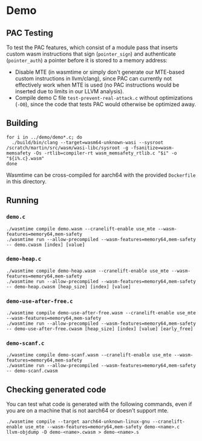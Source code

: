 # Demo

## PAC Testing

To test the PAC features, which consist of a module pass that inserts custom wasm instructions that sign (`pointer_sign`) and authenticate (`pointer_auth`) a pointer before it is stored to a memory address:
- Disable MTE (in wasmtime or simply don't generate our MTE-based custom instructions in llvm/clang), since PAC can currently not effectively work when MTE is used (no PAC instructions would be inserted due to limits in our LLVM analysis).
- Compile demo C file `test-prevent-real-attack.c` without optimizations (`-O0`), since the code that tests PAC would otherwise be optimized away.

## Building

```shell
for i in ../demo/demo*.c; do
  ./build/bin/clang --target=wasm64-unknown-wasi --sysroot /scratch/martin/src/wasm/wasi-libc/sysroot -g -fsanitize=wasm-memsafety -Os -rtlib=compiler-rt wasm_memsafety_rtlib.c "$i" -o "${i%.c}.wasm"
done
```

Wasmtime can be cross-compiled for aarch64 with the provided `Dockerfile` in this directory.

## Running

### `demo.c`

```shell
./wasmtime compile demo.wasm --cranelift-enable use_mte --wasm-features=memory64,mem-safety
./wasmtime run --allow-precompiled --wasm-features=memory64,mem-safety -- demo.cwasm [index] [value]
```

### `demo-heap.c`

```shell
./wasmtime compile demo-heap.wasm --cranelift-enable use_mte --wasm-features=memory64,mem-safety
./wasmtime run --allow-precompiled --wasm-features=memory64,mem-safety -- demo-heap.cwasm [heap_size] [index] [value]
```

### `demo-use-after-free.c`

```shell
./wasmtime compile demo-use-after-free.wasm --cranelift-enable use_mte --wasm-features=memory64,mem-safety
./wasmtime run --allow-precompiled --wasm-features=memory64,mem-safety -- demo-use-after-free.cwasm [heap_size] [index] [value] [early_free]
```

### `demo-scanf.c`

```shell
./wasmtime compile demo-scanf.wasm --cranelift-enable use_mte --wasm-features=memory64,mem-safety
./wasmtime run --allow-precompiled --wasm-features=memory64,mem-safety -- demo-scanf.cwasm
```

## Checking generated code

You can test what code is generated with the following commands, even if you are on a machine that is not aarch64 or doesn't support mte.

```shell
./wasmtime compile --target aarch64-unknown-linux-gnu --cranelift-enable use_mte --wasm-features=memory64,mem-safety demo-<name>.c
llvm-objdump -D demo-<name>.cwasm > demo-<name>.s
```

